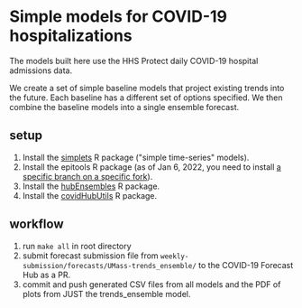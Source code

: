 # Simple models for COVID-19 hospitalizations

The models built here use the HHS Protect daily COVID-19 hospital admissions data.

We create a set of simple baseline models that project existing trends into the future. Each baseline has a different set of options specified. We then combine the baseline models into a single ensemble forecast.


## setup 

1. Install the [simplets](https://github.com/reichlab/simplets) R package ("simple time-series" models).
2. Install the epitools R package (as of Jan 6, 2022, you need to install [a specific branch on a specific fork](https://github.com/elray1/epitools/tree/outlier_correction)).
3. Install the [hubEnsembles](https://github.com/reichlab/hubEnsembles) R package.
4. Install the [covidHubUtils](https://github.com/reichlab/covidHubUtils) R package.

## workflow

1. run `make all` in root directory
2. submit forecast submission file from `weekly-submission/forecasts/UMass-trends_ensemble/` to the COVID-19 Forecast Hub as a PR.
3. commit and push generated CSV files from all models and the PDF of plots from JUST the trends_ensemble model. 
